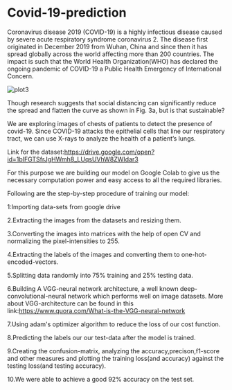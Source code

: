 # Covid-19-prediction

Coronavirus disease 2019 (COVID-19) is a highly infectious disease caused by severe acute respiratory syndrome coronavirus 2. The disease first originated in December 2019 from Wuhan, China and since then it has spread globally across the world affecting more than 200 countries. The impact is such that the World Health Organization(WHO) has declared the ongoing pandemic of COVID-19 a Public Health Emergency of International Concern.

![plot3](https://user-images.githubusercontent.com/44751602/80305404-08e3f980-87da-11ea-907f-956548efe046.png)

Though research suggests that social distancing can significantly reduce the spread and flatten the curve as shown in Fig. 3a, but is that sustainable? 

We are exploring images of chests of patients to detect the presence of covid-19.
Since COVID-19 attacks the epithelial cells that line our respiratory tract, we can use
X-rays to analyze the health of a patient’s lungs.

Link for the dataset:https://drive.google.com/open?id=1bIFGTSfrJgHWmh8_LUqsUVhW8ZWIdar3

For this purpose we are building our model on Google Colab to give us the necessary computation power and easy access to all the required libraries.

Following are the step-by-step procedure of training our model:

1:Importing data-sets from google drive

2.Extracting the images from the datasets and resizing them.

3.Converting the images into matrices with the help of open CV and normalizing the pixel-intensities to 255.

4.Extracting the labels of the images and converting them to one-hot-encoded-vectors.

5.Splitting data randomly into 75% training and 25% testing data.

6.Building A VGG-neural network architecture, a well known deep-convolutional-neural network which performs well on image datasets.
More about VGG-architecture can be found in this link:https://www.quora.com/What-is-the-VGG-neural-network

7.Using adam's optimizer algorithm to reduce the loss of our cost function.

8.Predicting the labels our our test-data after the model  is trained.

9.Creating the confusion-matrix, analyzing the accuracy,precison,f1-score and other measures and plotting the training loss(and accuracy) against the testing loss(and testing accuracy).

10.We were able to achieve a good 92% accuracy on the test set.




